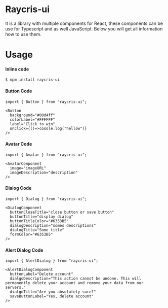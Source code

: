 # Raycris-ui

It is a library with multiple components for React, these components can be use for Typescript and as well JavaScript. Below you will get all information how to use them.

# Usage



#### Inline code

`$ npm install raycris-ui`

#### Button Code 

    import { Button } from "raycris-ui";
    
    <Button
      background="#00d4ff"
      colorLabel="#FFFFFF"
      label="Click to win"
	  onClick={()=>cosole.log("hellow")}
    />

#### Avatar Code
    import { Avatar } from "raycris-ui";

    <AvatarComponent
      image="imageURL"
      imageDescription="description"
    />

#### Dialog Code
    import { Dialog } from "raycris-ui";

    <DialogComponent
      buttonCloseTitle="close button or save button"
      buttonTitle="display dialog"
      buttonTitleColor="#6353B5"
      dialogDescription="somes descriptions"
      dialogTitle="Some title"
      formColor="#6353B5"
    />
    
#### Alert Dialog Code
    import { AlertDialog } from "raycris-ui";

    <AlertDialogComponent
      buttonLabel="Delete account"
      dialgoDescription="This action cannot be undone. This will permanently delete your account and remove your data from our servers."
      dialgoTitle="Are you absolutely sure?"
      saveButtonLabel="Yes, delete account"
    />
